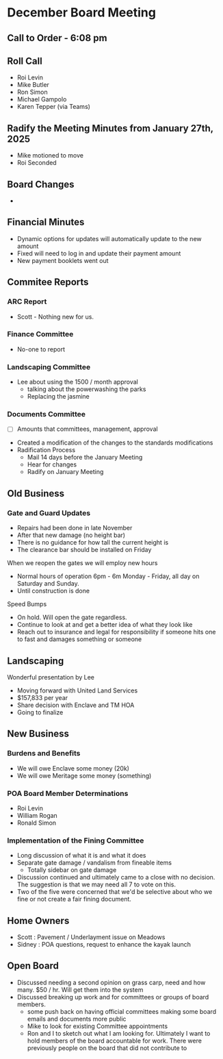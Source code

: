 # December Board Meeting

## Call to Order - 6:08 pm

## Roll Call

- Roi Levin
- Mike Butler
- Ron Simon
- Michael Gampolo
- Karen Tepper (via Teams)

## Radify the Meeting Minutes from January 27th, 2025

- Mike motioned to move
- Roi Seconded

## Board Changes

- 

## Financial Minutes

- Dynamic options for updates will automatically update to the new amount
- Fixed will need to log in and update their payment amount
- New payment booklets went out

## Commitee Reports

### ARC Report

- Scott - Nothing new for us.

### Finance Committee

- No-one to report

### Landscaping Committee

- Lee about using the 1500 / month approval
  - talking about the powerwashing the parks
  - Replacing the jasmine

### Documents Committee

- [ ] Amounts that committees, management, approval 

- Created a modification of the changes to the standards modifications
- Radification Process
  - Mail 14 days before the January Meeting
  - Hear for changes
  - Radify on January Meeting

## Old Business

### Gate and Guard Updates

- Repairs had been done in late November
- After that new damage (no height bar)
- There is no guidance for how tall the current height is
- The clearance bar should be installed on Friday

When we reopen the gates we will employ new hours

- Normal hours of operation 6pm - 6m Monday - Friday, all day on Saturday and Sunday.
- Until construction is done

Speed Bumps

- On hold. Will open the gate regardless.
- Continue to look at and get a better idea of what they look like
- Reach out to insurance and legal for responsibility if someone hits one to fast and damages something or someone

## Landscaping

Wonderful presentation by Lee

- Moving forward with United Land Services
- $157,833 per year
- Share decision with Enclave and TM HOA
- Going to finalize

## New Business

### Burdens and Benefits

- We will owe Enclave some money (20k)
- We will owe Meritage some money (something)

### POA Board Member Determinations

- Roi Levin
- William Rogan
- Ronald Simon

### Implementation of the Fining Committee

- Long discussion of what it is and what it does
- Separate gate damage / vandalism from fineable items
  - Totally sidebar on gate damage
- Discussion continued and ultimately came to a close with no decision. The suggestion is that we may need all 7 to vote on this.
- Two of the five were concerned that we'd be selective about who we fine or not create a fair fining document.

## Home Owners

- Scott : Pavement / Underlayment issue on Meadows
- Sidney : POA questions, request to enhance the kayak launch

## Open Board

- Discussed needing a second opinion on grass carp, need and how many. $50 / hr. Will get them into the system
- Discussed breaking up work and for committees or groups of board members.
  - some push back on having official committees making some board emails and documents more public
  - Mike to look for existing Committee appointments
  - Ron and I to sketch out what I am looking for. Ultimately I want to hold members of the board accountable for work. There were previously people on the board that did not contribute to 
  